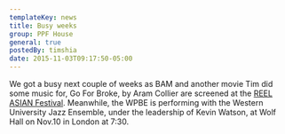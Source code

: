 ```yaml
---
templateKey: news
title: Busy weeks
group: PPF House
general: true
postedBy: timshia
date: 2015-11-03T09:17:50-05:00
---
```

We got a busy next couple of weeks as BAM and another movie Tim did some music for, Go For Broke, by Aram Collier are screened at the [REEL ASIAN Festival](http://www.reelasian.com/). Meanwhile, the WPBE is performing with the Western University Jazz Ensemble, under the leadership of Kevin Watson, at Wolf Hall on Nov.10 in London at 7:30.